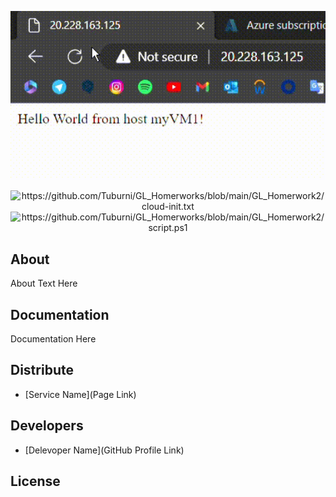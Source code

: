 <p align="center">
      <img src="https://github.com/Tuburni/GL_Homerworks/blob/main/GL_Homerwork2/Video.gif" width="726">
</p>

<p align="center">
   <img src="" alt="https://github.com/Tuburni/GL_Homerworks/blob/main/GL_Homerwork2/cloud-init.txt">
   <img src="" alt="https://github.com/Tuburni/GL_Homerworks/blob/main/GL_Homerwork2/script.ps1">
</p>

## About

About Text Here

## Documentation

Documentation Here

## Distribute

- [Service Name](Page Link)


## Developers

- [Delevoper Name](GitHub Profile Link)

## License
